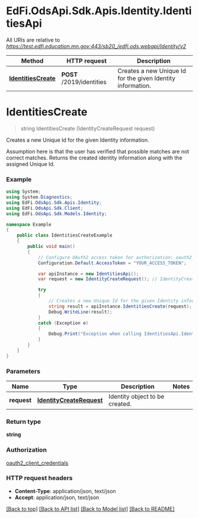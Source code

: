# EdFi.OdsApi.Sdk.Apis.Identity.IdentitiesApi

All URIs are relative to *https://test.edfi.education.mn.gov:443/sb20_/edfi.ods.webapi/Identity/v2*

Method | HTTP request | Description
------------- | ------------- | -------------
[**IdentitiesCreate**](IdentitiesApi.md#identitiescreate) | **POST** /2019/identities | Creates a new Unique Id for the given Identity information.


<a name="identitiescreate"></a>
# **IdentitiesCreate**
> string IdentitiesCreate (IdentityCreateRequest request)

Creates a new Unique Id for the given Identity information.

Assumption here is that the user has verified that possible matches are not correct matches. Returns the created identity information along with the assigned Unique Id.

### Example
```csharp
using System;
using System.Diagnostics;
using EdFi.OdsApi.Sdk.Apis.Identity;
using EdFi.OdsApi.Sdk.Client;
using EdFi.OdsApi.Sdk.Models.Identity;

namespace Example
{
    public class IdentitiesCreateExample
    {
        public void main()
        {
            // Configure OAuth2 access token for authorization: oauth2_client_credentials
            Configuration.Default.AccessToken = "YOUR_ACCESS_TOKEN";

            var apiInstance = new IdentitiesApi();
            var request = new IdentityCreateRequest(); // IdentityCreateRequest | Identity object to be created.

            try
            {
                // Creates a new Unique Id for the given Identity information.
                string result = apiInstance.IdentitiesCreate(request);
                Debug.WriteLine(result);
            }
            catch (Exception e)
            {
                Debug.Print("Exception when calling IdentitiesApi.IdentitiesCreate: " + e.Message );
            }
        }
    }
}
```

### Parameters

Name | Type | Description  | Notes
------------- | ------------- | ------------- | -------------
 **request** | [**IdentityCreateRequest**](IdentityCreateRequest.md)| Identity object to be created. | 

### Return type

**string**

### Authorization

[oauth2_client_credentials](../README.md#oauth2_client_credentials)

### HTTP request headers

 - **Content-Type**: application/json, text/json
 - **Accept**: application/json, text/json

[[Back to top]](#) [[Back to API list]](../README.md#documentation-for-api-endpoints) [[Back to Model list]](../README.md#documentation-for-models) [[Back to README]](../README.md)

